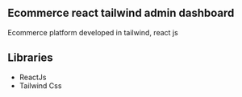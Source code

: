 ## Ecommerce react tailwind admin dashboard
Ecommerce platform developed in tailwind, react js

## Libraries
- ReactJs
- Tailwind Css

